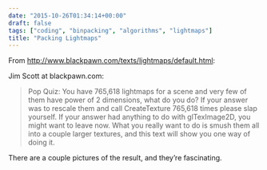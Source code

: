 ```yaml
---
date: "2015-10-26T01:34:14+00:00"
draft: false
tags: ["coding", "binpacking", "algorithms", "lightmaps"]
title: "Packing Lightmaps"
---
```

From http://www.blackpawn.com/texts/lightmaps/default.html:



Jim Scott at blackpawn.com:

> Pop Quiz: You have 765,618 lightmaps for a scene and very few of them have power of 2 dimensions, what do you do? If your answer was to rescale them and call CreateTexture 765,618 times please slap yourself. If your answer had anything to do with glTexImage2D, you might want to leave now. What you really want to do is smush them all into a couple larger textures, and this text will show you one way of doing it.

There are a couple pictures of the result, and they’re fascinating.

